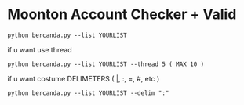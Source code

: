# Moonton Account Checker + Valid

```
python bercanda.py --list YOURLIST
```

if u want use thread
```
python bercanda.py --list YOURLIST --thread 5 ( MAX 10 )
```

if u want costume DELIMETERS ( |, :, =, #, etc )
```
python bercanda.py --list YOURLIST --delim ":"
```
